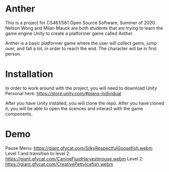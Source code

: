 # Anther

This is a project for CS461/561 Open Source Software, Summer of 2020. 
Nelson Wong and Milan Mauck are both students that are trying to learn the game engine Unity to create a platformer game called Anther.

Anther is a basic platformer game where the user will collect gems, jump over, and fall a lot, in order to reach the end. The character will be in first person. 

# Installation
In order to work around with the project, you will need to download Unity Personal here: https://store.unity.com/#plans-individual

After you have Unity installed, you will clone the repo. After you have cloned it, you will be able to open the scences and interact with the game components. 

# Demo

Pause Menu: https://giant.gfycat.com/SilkyRespectfulGoosefish.webm
Level 1 and transition to level 2: https://giant.gfycat.com/CanineFluidHarvestmouse.webm
Level 2: https://giant.gfycat.com/CreativePettyIcefish.webm
